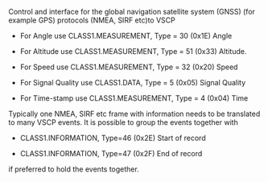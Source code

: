 

Control and interface for the global navigation satellite system (GNSS) (for example GPS) protocols (NMEA, SIRF etc)to VSCP


*  For Angle use CLASS1.MEASUREMENT, Type = 30 (0x1E) Angle 

*  For Altitude use CLASS1.MEASUREMENT, Type = 51 (0x33) Altitude. 

*  For Speed use CLASS1.MEASUREMENT, Type = 32 (0x20) Speed 

*  For Signal Quality use CLASS1.DATA, Type = 5 (0x05) Signal Quality 

*  For Time-stamp use CLASS1.MEASUREMENT, Type = 4 (0x04) Time

Typically one NMEA, SIRF etc frame with information needs to be translated to many VSCP events. It is possible to group the events together with


*  CLASS1.INFORMATION, Type=46 (0x2E) Start of record 

*  CLASS1.INFORMATION, Type=47 (0x2F) End of record

if preferred to hold the events together. 